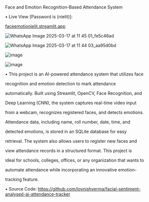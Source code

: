 Face and Emotion Recognition-Based Attendance System

• Live View [Password is (nielit)]:

[faceemotionielit.streamlit.app](https://faceemotionielit.streamlit.app/)

![WhatsApp Image 2025-03-17 at 11 45 01_fe5c46ad](https://github.com/user-attachments/assets/468be307-ce1e-4cd8-8bcc-3200381a593d)


![WhatsApp Image 2025-03-17 at 11 44 03_aa95d0bd](https://github.com/user-attachments/assets/de6ca45b-c945-4059-ba36-02deededba34)

![image](https://github.com/user-attachments/assets/5ca0c141-ba6a-48ad-963f-812365edcbb8)

![image](https://github.com/user-attachments/assets/6921a584-7009-4c78-b7ba-c54316835056)


• This project is an AI-powered attendance system that utilizes face 

recognition and emotion detection to mark attendance 

automatically. Built using Streamlit, OpenCV, Face Recognition, and 

Deep Learning (CNN), the system captures real-time video input 

from a webcam, recognizes registered faces, and detects emotions. 

Attendance data, including name, roll number, date, time, and 

detected emotions, is stored in an SQLite database for easy 

retrieval. The system also allows users to register new faces and 

view attendance records in a structured format. This project is 

ideal for schools, colleges, offices, or any organization that wants to 

automate attendance while incorporating an innovative emotion-

tracking feature.

• Source Code: https://github.com/lovnishverma/facial-sentiment-analysed-ai-attendance-tracker

